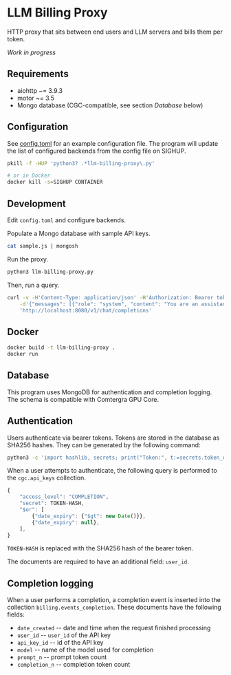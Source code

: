 # LLM Billing Proxy

HTTP proxy that sits between end users and LLM servers and bills them per token.

*Work in progress*

## Requirements

* aiohttp ~= 3.9.3
* motor ~= 3.5
* Mongo database (CGC-compatible, see section *Database* below)

## Configuration

See [config.toml](config.toml) for an example configuration file.
The program will update the list of configured backends from the config file
on SIGHUP.

```sh
pkill -f -HUP 'python3? .*llm-billing-proxy\.py'

# or in Docker
docker kill -s=SIGHUP CONTAINER
```

## Development

Edit `config.toml` and configure backends.

Populate a Mongo database with sample API keys.

```sh
cat sample.js | mongosh
```

Run the proxy.

```sh
python3 llm-billing-proxy.py
```

Then, run a query.

```sh
curl -v -H'Content-Type: application/json' -H'Authorization: Bearer token2' \
    -d'{"messages": [{"role": "system", "content": "You are an assistant."}, {"role": "user", "content": "Write a limerick about python exceptions"}], "model": "llama31-70b", "stream": true}' \
    'http://localhost:8080/v1/chat/completions'
```

## Docker

```sh
docker build -t llm-billing-proxy .
docker run 
```
## Database

This program uses MongoDB for authentication and completion logging.
The schema is compatible with Comtergra GPU Core.

## Authentication

Users authenticate via bearer tokens.
Tokens are stored in the database as SHA256 hashes.
They can be generated by the following command:

```sh
python3 -c 'import hashlib, secrets; print("Token:", t:=secrets.token_urlsafe(64)); print("Hash:", hashlib.sha256(t.encode()).hexdigest())'
```

When a user attempts to authenticate, the following query is performed to the
`cgc.api_keys` collection.

```js
{
    "access_level": "COMPLETION",
    "secret": TOKEN-HASH,
    "$or": [
        {"date_expiry": {"$gt": new Date()}},
        {"date_expiry": null},
    ],
}
```

`TOKEN-HASH` is replaced with the SHA256 hash of the bearer token.

The documents are required to have an additional field: `user_id`.

## Completion logging

When a user performs a completion, a completion event is inserted into the
collection `billing.events_completion`.
These documents have the following fields:

* `date_created` -- date and time when the request finished processing
* `user_id` -- `user_id` of the API key
* `api_key_id` -- id of the API key
* `model` -- name of the model used for completion
* `prompt_n` -- prompt token count
* `completion_n` -- completion token count
